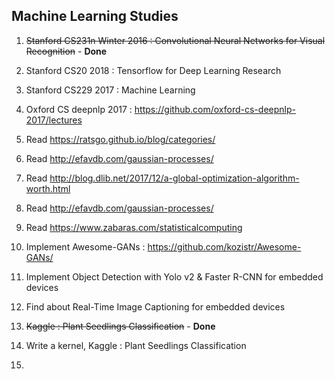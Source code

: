 ## Machine Learning Studies

1. ~~Stanford CS231n Winter 2016 : Convolutional Neural Networks for Visual Recognition~~ - **Done**

2. Stanford CS20 2018 : Tensorflow for Deep Learning Research

3. Stanford CS229 2017 : Machine Learning 

4. Oxford CS deepnlp 2017 : https://github.com/oxford-cs-deepnlp-2017/lectures

5. Read https://ratsgo.github.io/blog/categories/

6. Read http://efavdb.com/gaussian-processes/

7. Read http://blog.dlib.net/2017/12/a-global-optimization-algorithm-worth.html

8. Read http://efavdb.com/gaussian-processes/

9. Read https://www.zabaras.com/statisticalcomputing

10. Implement Awesome-GANs : https://github.com/kozistr/Awesome-GANs/

11. Implement Object Detection with Yolo v2 & Faster R-CNN for embedded devices

12. Find about Real-Time Image Captioning for embedded devices

13. ~~Kaggle : Plant Seedlings Classification~~ - **Done**

14. Write a kernel, Kaggle : Plant Seedlings Classification

15.
